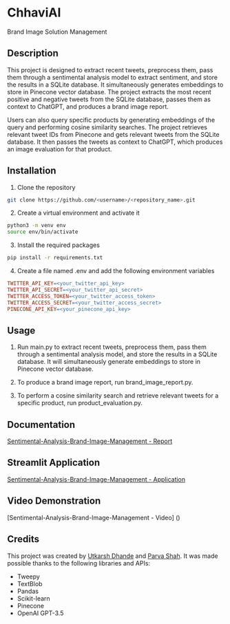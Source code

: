 # ChhaviAI  
Brand Image Solution Management

## Description
This project is designed to extract recent tweets, preprocess them, pass them through a sentimental analysis model to extract sentiment, and store the results in a SQLite database. It simultaneously generates embeddings to store in Pinecone vector database. The project extracts the most recent positive and negative tweets from the SQLite database, passes them as context to ChatGPT, and produces a brand image report.

Users can also query specific products by generating embeddings of the query and performing cosine similarity searches. The project retrieves relevant tweet IDs from Pinecone and gets relevant tweets from the SQLite database. It then passes the tweets as context to ChatGPT, which produces an image evaluation for that product.

## Installation
1. Clone the repository
```bash
git clone https://github.com/<username>/<repository_name>.git
```
2. Create a virtual environment and activate it
``` bash
python3 -m venv env
source env/bin/activate
```

3. Install the required packages
``` bash
pip install -r requirements.txt
```
4. Create a file named .env and add the following environment variables
``` makefile
TWITTER_API_KEY=<your_twitter_api_key>
TWITTER_API_SECRET=<your_twitter_api_secret>
TWITTER_ACCESS_TOKEN=<your_twitter_access_token>
TWITTER_ACCESS_SECRET=<your_twitter_access_secret>
PINECONE_API_KEY=<your_pinecone_api_key>
```
## Usage
1. Run main.py to extract recent tweets, preprocess them, pass them through a sentimental analysis model, and store the results in a SQLite database. It will simultaneously generate embeddings to store in Pinecone vector database.

2. To produce a brand image report, run brand_image_report.py.

3. To perform a cosine similarity search and retrieve relevant tweets for a specific product, run product_evaluation.py.

## Documentation
[Sentimental-Analysis-Brand-Image-Management - Report](https://codelabs-preview.appspot.com/?file_id=https://docs.google.com/document/d/1gUDWp26tWl7Pfkdf3xpmKN5onOkNFOuHQw6HxB__7ag/edit?usp=sharing#0)

## Streamlit Application
[Sentimental-Analysis-Brand-Image-Management - Application](https://parvashah-create-chhavi-streamlit-streamlitapp-5lu7d8.streamlit.app/)

## Video Demonstration
[Sentimental-Analysis-Brand-Image-Management - Video] ()

## Credits
This project was created by [Utkarsh Dhande](https://github.com/utkarshdhande) and [Parva Shah](https://github.com/parvashah-create). It was made possible thanks to the following libraries and APIs:

- Tweepy
- TextBlob
- Pandas
- Scikit-learn
- Pinecone
- OpenAI GPT-3.5
